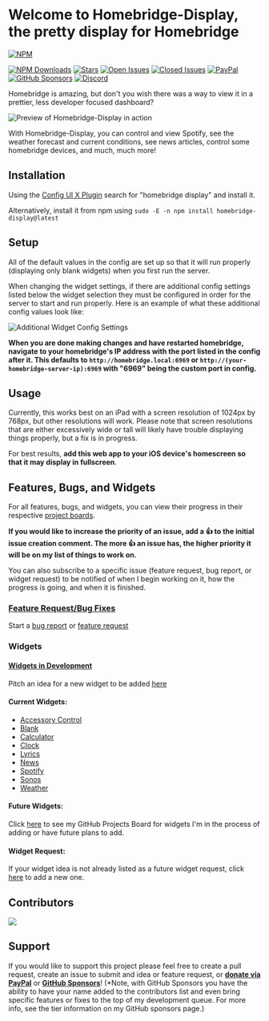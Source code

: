 # Welcome to Homebridge-Display, the pretty display for Homebridge

[![NPM](https://nodei.co/npm/homebridge-display.png?compact=true)](https://nodei.co/npm/homebridge-display/)

[![NPM Downloads](https://img.shields.io/npm/dt/homebridge-display)](https://www.npmjs.com/package/homebridge-display)
[![Stars](https://img.shields.io/github/stars/EricAndrechek/homebridge-display)](https://github.com/EricAndrechek/homebridge-display/stargazers)
[![Open Issues](https://img.shields.io/github/issues-raw/EricAndrechek/homebridge-display)](https://github.com/EricAndrechek/homebridge-display/issues?q=is%3Aopen+is%3Aissue)
[![Closed Issues](https://img.shields.io/github/issues-closed-raw/EricAndrechek/homebridge-display)](https://github.com/EricAndrechek/homebridge-display/issues?q=is%3Aissue+is%3Aclosed)
[![PayPal](https://img.shields.io/badge/PayPal-Donate-green)](https://www.paypal.com/cgi-bin/webscr?cmd=_donations&business=eric%40andrechek.com&currency_code=USD&source=url)
[![GitHub Sponsors](https://img.shields.io/badge/GitHub%20Sponsors-Donate-green)](https://github.com/sponsors/EricAndrechek)
[![Discord](https://img.shields.io/discord/432663330281226270)](https://discord.gg/6u3uvj5)

Homebridge is amazing, but don't you wish there was a way to view it in a prettier, less developer focused dashboard?

![Preview of Homebridge-Display in action](https://i.postimg.cc/DzgvPyNr/demo.jpg)

With Homebridge-Display, you can control and view Spotify, see the weather forecast and current conditions, see news articles, control some homebridge devices, and much, much more!

## Installation

Using the [Config UI X Plugin](https://github.com/oznu/homebridge-config-ui-x#readme) search for "homebridge display" and install it.

Alternatively, install it from npm using `sudo -E -n npm install homebridge-display@latest`

## Setup

All of the default values in the config are set up so that it will run properly (displaying only blank widgets) when you first run the server.

When changing the widget settings, if there are additional config settings listed below the widget selection they must be configured in order for the server to start and run properly. Here is an example of what these additional config values look like:

![Additional Widget Config Settings](https://i.postimg.cc/gcDg9qmp/image.png)

**When you are done making changes and have restarted homebridge, navigate to your homebridge's IP address with the port listed in the config after it. This defaults to `http://homebridge.local:6969` or `http://(your-homebridge-server-ip):6969` with "6969" being the custom port in config.**

## Usage

Currently, this works best on an iPad with a screen resolution of 1024px by 768px, but other resolutions will work. Please note that screen resolutions that are either excessively wide or tall will likely have trouble displaying things properly, but a fix is in progress.

For best results, **add this web app to your iOS device's homescreen so that it may display in fullscreen**.

## Features, Bugs, and Widgets

For all features, bugs, and widgets, you can view their progress in their respective [project boards](https://github.com/EricAndrechek/homebridge-display/projects).

**If you would like to increase the priority of an issue, add a 👍 to the initial issue creation comment. The more 👍 an issue has, the higher priority it will be on my list of things to work on.**

You can also subscribe to a specific issue (feature request, bug report, or widget request) to be notified of when I begin working on it, how the progress is going, and when it is finished.

### [Feature Request/Bug Fixes](https://github.com/EricAndrechek/homebridge-display/projects/1)

Start a [bug report](https://github.com/EricAndrechek/homebridge-display/issues/new?assignees=&labels=bug&template=bug_report.md&title=) or [feature request](https://github.com/EricAndrechek/homebridge-display/issues/new?assignees=&labels=&template=feature-request.md&title=)

### Widgets

#### [Widgets in Development](https://github.com/EricAndrechek/homebridge-display/projects/2)

Pitch an idea for a new widget to be added [here](https://github.com/EricAndrechek/homebridge-display/issues/new?assignees=&labels=widget+request&template=widget-request.md&title=)

#### Current Widgets:

- [Accessory Control](https://github.com/EricAndrechek/homebridge-display/wiki/Accessory-Control)
- [Blank](https://github.com/EricAndrechek/homebridge-display/wiki/Blank)
- [Calculator](https://github.com/EricAndrechek/homebridge-display/wiki/Calculator)
- [Clock](https://github.com/EricAndrechek/homebridge-display/wiki/Clock)
- [Lyrics](https://github.com/EricAndrechek/homebridge-display/wiki/Lyrics)
- [News](https://github.com/EricAndrechek/homebridge-display/wiki/News)
- [Spotify](https://github.com/EricAndrechek/homebridge-display/wiki/Spotify)
- [Sonos](https://github.com/EricAndrechek/homebridge-display/wiki/Sonos)
- [Weather](https://github.com/EricAndrechek/homebridge-display/wiki/Weather)

#### Future Widgets:

Click [here](https://github.com/EricAndrechek/homebridge-display/projects/2) to see my GitHub Projects Board for widgets I'm in the process of adding or have future plans to add.

#### Widget Request:

If your widget idea is not already listed as a future widget request, click [here](https://github.com/EricAndrechek/homebridge-display/issues/new?assignees=&labels=widget+request&template=widget-request.md&title=) to add a new one.

## Contributors

<a href="https://github.com/EricAndrechek/homebridge-display/graphs/contributors">
  <img src="https://contributors-img.web.app/image?repo=EricAndrechek/homebridge-display" />
</a>

## Support

If you would like to support this project please feel free to create a pull request, create an issue to submit and idea or feature request, or **[donate via PayPal](https://www.paypal.com/cgi-bin/webscr?cmd=_donations&business=eric%40andrechek.com&currency_code=USD&source=url)** or **[GitHub Sponsors](https://github.com/sponsors/EricAndrechek)**! (\*Note, with GitHub Sponsors you have the ability to have your name added to the contributors list and even bring specific features or fixes to the top of my development queue. For more info, see the tier information on my GitHub sponsors page.)
